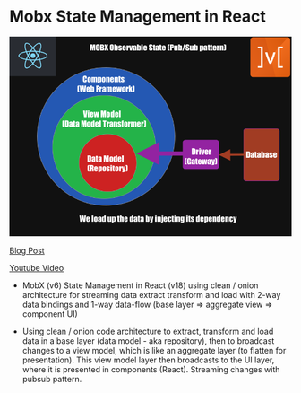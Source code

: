 # Mobx State Management in React

<img src='mobx.png' />

<a href="https://dev.to/bronifty/mobx-state-management-in-react-j3c">Blog Post</a>

<a href="https://www.youtube.com/watch?v=rPYVc-2GDto">Youtube Video</a>

- MobX (v6) State Management in React (v18) using clean / onion architecture for streaming data extract transform and load with 2-way data bindings and 1-way data-flow (base layer => aggregate view => component UI)

- Using clean / onion code architecture to extract, transform and load data in a base layer (data model - aka repository), then to broadcast changes to a view model, which is like an aggregate layer (to flatten for presentation). This view model layer then broadcasts to the UI layer, where it is presented in components (React). Streaming changes with pubsub pattern.
